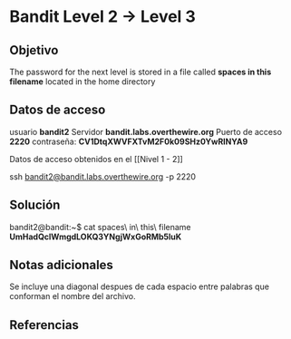 # Bandit Level 2 → Level 3

## Objetivo
The password for the next level is stored in a file called **spaces in this filename** located in the home directory
## Datos de acceso
usuario **bandit2**
Servidor **bandit.labs.overthewire.org**
Puerto de acceso **2220**
contraseña: **CV1DtqXWVFXTvM2F0k09SHz0YwRINYA9**

Datos de acceso obtenidos en el [[Nivel 1 - 2]]

ssh bandit2@bandit.labs.overthewire.org -p 2220

## Solución
bandit2@bandit:~$ cat spaces\\ in\\ this\\ filename
**UmHadQclWmgdLOKQ3YNgjWxGoRMb5luK**

## Notas adicionales
Se incluye una diagonal despues de cada espacio entre palabras que conforman el nombre del archivo.

## Referencias